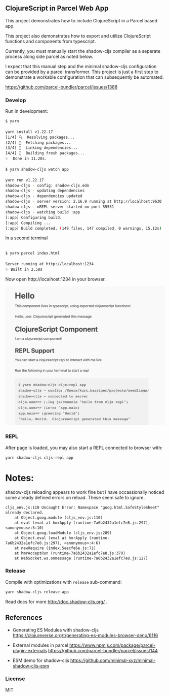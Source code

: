 ClojureScript in Parcel Web App
----

This project demonstrates how to include ClojureScript in a Parcel based app.

This project also demonstrates how to export and utilize ClojureScript 
functions and components from typescript. 

Currently, you must manually start the shadow-cljs compiler as a seperate process along side parcel as noted below.

I expect that this manual step and the minimal shadow-cljs configuration can be provided by a parcel transformer.  This project is just a first step to demonstrate a workable configuration that can subsequently be automated.  

 https://github.com/parcel-bundler/parcel/issues/1388 



 



### Develop

Run in development:

```bash
$ yarn

yarn install v1.22.17
[1/4] 🔍  Resolving packages...
[2/4] 🚚  Fetching packages...
[3/4] 🔗  Linking dependencies...
[4/4] 🔨  Building fresh packages...
✨  Done in 11.28s.

$ yarn shadow-cljs watch app  

yarn run v1.22.17
shadow-cljs - config: shadow-cljs.edn
shadow-cljs - updating dependencies
shadow-cljs - dependencies updated
shadow-cljs - server version: 2.16.9 running at http://localhost:9630
shadow-cljs - nREPL server started on port 55551
shadow-cljs - watching build :app
[:app] Configuring build.
[:app] Compiling ...
[:app] Build completed. (149 files, 147 compiled, 0 warnings, 15.12s)
```
In a second terminal
```bash 

$ yarn parcel index.html

Server running at http://localhost:1234
✨ Built in 2.58s
```

Now open http://localhost:1234 in your browser.

![](docs/screenshot.png)

### REPL

After page is loaded, you may also start a REPL connected to browser with:

```bash
yarn shadow-cljs cljs-repl app
```

# Notes: 
shadow-cljs reloading appears to work fine but I have occassionally noticed some already defined errors on reload. These seem safe to ignore.

```
cljs_env.js:110 Uncaught Error: Namespace "goog.html.SafeStyleSheet" already declared.
    at Object.goog.module (cljs_env.js:110)
    at eval (eval at hmrApply (runtime-7a6b2432a1efc7e8.js:297), <anonymous>:5:10)
    at Object.goog.loadModule (cljs_env.js:289)
    at Object.eval (eval at hmrApply (runtime-7a6b2432a1efc7e8.js:297), <anonymous>:4:6)
    at newRequire (index.5eecfe6e.js:71)
    at hmrAcceptRun (runtime-7a6b2432a1efc7e8.js:370)
    at WebSocket.ws.onmessage (runtime-7a6b2432a1efc7e8.js:127)
```


### Release

Compile with optimizations with `release` sub-command:

```bash
yarn shadow-cljs release app
```

Read docs for more http://doc.shadow-cljs.org/ .


## References 

* Generating ES Modules with shadow-cljs
 https://clojureverse.org/t/generating-es-modules-browser-deno/6116

* External modules in parcel
https://www.npmjs.com/package/parcel-plugin-externals
https://github.com/parcel-bundler/parcel/issues/144

* ESM demo for shadow-cljs 
https://github.com/minimal-xyz/minimal-shadow-cljs-esm
### License

MIT
